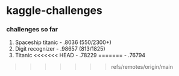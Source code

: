 # kaggle-challenges

### challenges so far
  1. Spaceship titanic
    - .8036 (550/2300+)
  2. Digit recognizer
    - .98657 (813/1825)
  3. Titanic
<<<<<<< HEAD
    - .78229
=======
    - .76794
>>>>>>> refs/remotes/origin/main
